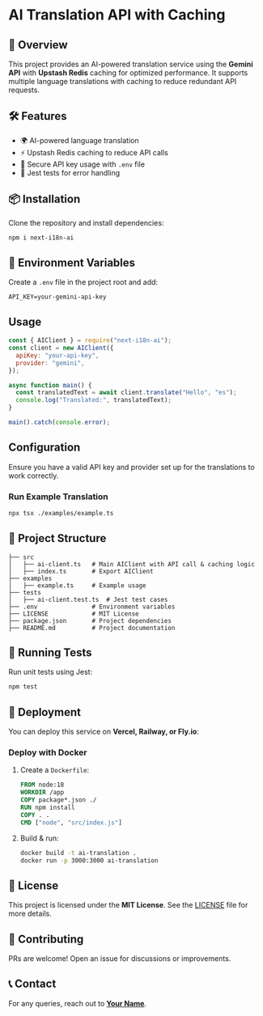 # AI Translation API with Caching

## 🚀 Overview

This project provides an AI-powered translation service using the **Gemini API** with **Upstash Redis** caching for optimized performance. It supports multiple language translations with caching to reduce redundant API requests.

## 🛠 Features

- 🌍 AI-powered language translation
- ⚡ Upstash Redis caching to reduce API calls
- 🔐 Secure API key usage with `.env` file
- 🧪 Jest tests for error handling

## 📦 Installation

Clone the repository and install dependencies:

```sh
npm i next-i18n-ai
```

## 🔑 Environment Variables

Create a `.env` file in the project root and add:

```env
API_KEY=your-gemini-api-key

```

## Usage

```javascript
const { AIClient } = require("next-i18n-ai");
const client = new AIClient({
  apiKey: "your-api-key",
  provider: "gemini",
});

async function main() {
  const translatedText = await client.translate("Hello", "es");
  console.log("Translated:", translatedText);
}

main().catch(console.error);
```

## Configuration

Ensure you have a valid API key and provider set up for the translations to work correctly.

### Run Example Translation

```sh
npx tsx ./examples/example.ts
```

## 📂 Project Structure

```
├── src
│   ├── ai-client.ts   # Main AIClient with API call & caching logic
│   ├── index.ts       # Export AIClient
├── examples
│   ├── example.ts     # Example usage
├── tests
│   ├── ai-client.test.ts  # Jest test cases
├── .env               # Environment variables
├── LICENSE            # MIT License
├── package.json       # Project dependencies
├── README.md          # Project documentation
```

## 🧪 Running Tests

Run unit tests using Jest:

```sh
npm test
```

## 🚀 Deployment

You can deploy this service on **Vercel, Railway, or Fly.io**:

### Deploy with Docker

1. Create a `Dockerfile`:

   ```dockerfile
   FROM node:18
   WORKDIR /app
   COPY package*.json ./
   RUN npm install
   COPY . .
   CMD ["node", "src/index.js"]
   ```

2. Build & run:

   ```sh
   docker build -t ai-translation .
   docker run -p 3000:3000 ai-translation
   ```

## 📜 License

This project is licensed under the **MIT License**. See the [LICENSE](LICENSE) file for more details.

## 🤝 Contributing

PRs are welcome! Open an issue for discussions or improvements.

## 📞 Contact

For any queries, reach out to [**Your Name**](mailto\:your-email@example.com).

